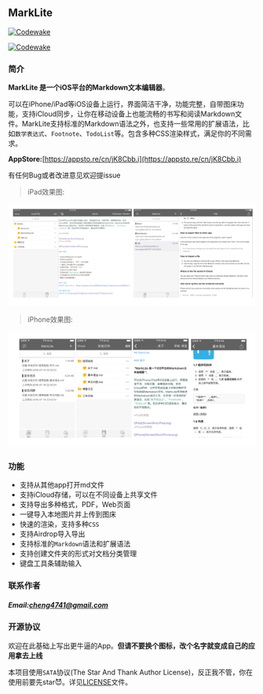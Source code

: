 ## MarkLite

[![Codewake](https://www.codewake.com/badges/codewake.svg)](https://www.codewake.com/p/marklite)

[![Codewake](https://www.codewake.com/badges/codewake2.svg)](https://www.codewake.com/p/marklite)

### 简介

**MarkLite 是一个iOS平台的Markdown文本编辑器**。

可以在iPhone/iPad等iOS设备上运行，界面简洁干净，功能完整，自带图床功能，支持iCloud同步，让你在移动设备上也能流畅的书写和阅读Markdown文件。MarkLite支持标准的Markdown语法之外，也支持一些常用的扩展语法，比如`数学表达式`、`Footnote`、`TodoList`等。包含多种CSS渲染样式，满足你的不同需求。

**AppStore:**[https://appsto.re/cn/jK8Cbb.i](https://appsto.re/cn/jK8Cbb.i)

有任何Bug或者改进意见欢迎提issue

>iPad效果图:

![iPad](ScreenShot/iPad.png)
>iPhone效果图:

![iPhone](ScreenShot/iPhone.png)

### 功能

* 支持从其他app打开md文件
* 支持iCloud存储，可以在不同设备上共享文件
* 支持导出多种格式，PDF，Web页面
* 一键导入本地图片并上传到图床
* 快速的渲染，支持多种`CSS`
* 支持Airdrop导入导出
* 支持标准的`Markdown`语法和扩展语法
* 支持创建文件夹的形式对文档分类管理
* 键盘工具条辅助输入

### 联系作者
##### Email:[cheng4741@gmail.com](cheng4741@gmail.com)

### 开源协议

欢迎在此基础上写出更牛逼的App。**但请不要换个图标，改个名字就变成自己的应用拿去上线**

本项目使用`SATA`协议(The Star And Thank Author License)，反正我不管，你在使用前要先star😈。详见[LICENSE](LICENSE.txt)文件。